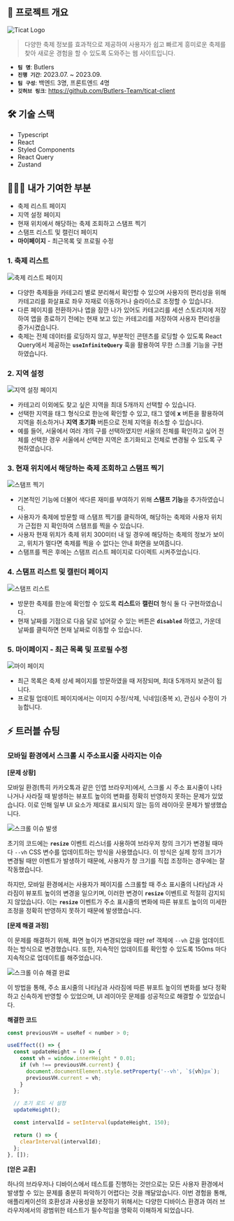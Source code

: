## 🌿 프로젝트 개요

![Ticat Logo](https://sieun-portfolio.s3.ap-northeast-2.amazonaws.com/ticat/ticat+logo.png)

> 다양한 축제 정보를 효과적으로 제공하여 사용자가 쉽고 빠르게 흥미로운 축제를 찾아 새로운 경험을 할 수 있도록 도와주는 웹 사이트입니다.

- **`팀 명`**: Butlers
- **`진행 기간`**: 2023.07. ~ 2023.09.
- **`팀 구성`**: 백엔드 3명, 프론트엔드 4명
- **`깃허브 링크`**: https://github.com/Butlers-Team/ticat-client

## 🛠️ 기술 스택

- Typescript
- React
- Styled Components
- React Query
- Zustand

## 🙋🏻‍♀️ 내가 기여한 부분

- 축제 리스트 페이지
- 지역 설정 페이지
- 현재 위치에서 해당하는 축제 조회하고 스탬프 찍기
- 스탬프 리스트 및 캘린더 페이지
- **마이페이지** - 최근목록 및 프로필 수정

### 1. 축제 리스트

![축제 리스트 페이지](https://sieun-portfolio.s3.ap-northeast-2.amazonaws.com/ticat/festival+list+page.gif)

- 다양한 축제들을 카테고리 별로 분리해서 확인할 수 있으며 사용자의 편리성을 위해 카테고리를 화살표로 좌우 자재로 이동하거나 슬라이스로 조정할 수 있습니다.
- 다른 페이지를 전환하거나 앱을 잠깐 나가 있어도 카테고리를 세션 스토리지에 저장하여 앱을 종료하기 전에는 현재 보고 있는 카테고리를 저장하여 사용자 편리성을 증가시켰습니다.
- 축제는 전체 데이터를 로딩하지 않고, 부분적인 콘텐츠를 로딩할 수 있도록 React Query에서 제공하는 **`useInfiniteQuery`** 훅을 활용하여 무한 스크롤 기능을 구현하였습니다.

### 2. 지역 설정

![지역 설정 페이지](https://sieun-portfolio.s3.ap-northeast-2.amazonaws.com/ticat/area+select+page.gif)

- 카테고리 이외에도 찾고 싶은 지역을 최대 5개까지 선택할 수 있습니다.
- 선택한 지역을 태그 형식으로 한눈에 확인할 수 있고, 태그 옆에 **x** 버튼을 활용하여 지역을 취소하거나 **지역 초기화** 버튼으로 전체 지역을 취소할 수 있습니다.
- 예를 들어, 서울에서 여러 개의 구를 선택하였지만 서울의 전체를 확인하고 싶어 전체를 선택한 경우 서울에서 선택한 지역은 초기화되고 전체로 변경될 수 있도록 구현하였습니다.

### 3. 현재 위치에서 해당하는 축제 조회하고 스탬프 찍기

![스탬프 찍기](https://sieun-portfolio.s3.ap-northeast-2.amazonaws.com/ticat/stamping.gif)

- 기본적인 기능에 더불어 색다른 재미를 부여하기 위해 **스탬프 기능**을 추가하였습니다.
- 사용자가 축제에 방문할 때 스탬프 찍기를 클릭하여, 해당하는 축제와 사용자 위치가 근접한 지 확인하여 스탬프를 찍을 수 있습니다.
- 사용자 현재 위치가 축제 위치 300미터 내 일 경우에 해당하는 축제의 정보가 보이고, 위치가 멀다면 축제를 찍을 수 없다는 안내 화면을 보여줍니다.
- 스탬프를 찍은 후에는 스탬프 리스트 페이지로 다이렉트 시켜주었습니다.

### 4. 스탬프 리스트 및 캘린더 페이지

![스탬프 리스트](https://sieun-portfolio.s3.ap-northeast-2.amazonaws.com/ticat/stamp+list.png)

- 방문한 축제를 한눈에 확인할 수 있도록 **리스트**와 **캘린더** 형식 둘 다 구현하였습니다.
- 현재 날짜를 기점으로 다음 달로 넘어갈 수 있는 버튼은 **`disabled`** 하였고, 가운데 날짜를 클릭하면 현재 날짜로 이동할 수 있습니다.

### 5. 마이페이지 - 최근 목록 및 프로필 수정

![마이 페이지](https://sieun-portfolio.s3.ap-northeast-2.amazonaws.com/ticat/my+page.png)

- 최근 목록은 축제 상세 페이지를 방문하였을 때 저장되며, 최대 5개까지 보관이 됩니다.
- 프로필 업데이트 페이지에서는 이미지 수정/삭제, 닉네임(중복 x), 관심사 수정이 가능합니다.

## ⚡️ 트러블 슈팅

### 모바일 환경에서 스크롤 시 주소표시줄 사라지는 이슈

**[문제 상황]**

모바일 환경(특히 카카오톡과 같은 인앱 브라우저)에서, 스크롤 시 주소 표시줄이 나타나거나 사라질 때 발생하는 뷰포트 높이의 변화를 정확히 반영하지 못하는 문제가 있었습니다. 이로 인해 일부 UI 요소가 제대로 표시되지 않는 등의 레이아웃 문제가 발생했습니다.

![스크롤 이슈 발생](https://sieun-portfolio.s3.ap-northeast-2.amazonaws.com/ticat/scroll+issue+before.gif)

초기의 코드에는 **`resize`** 이벤트 리스너를 사용하여 브라우저 창의 크기가 변경될 때마다 `--vh` CSS 변수를 업데이트하는 방식을 사용했습니다. 이 방식은 실제 창의 크기가 변경될 때만 이벤트가 발생하기 때문에, 사용자가 창 크기를 직접 조정하는 경우에는 잘 작동했습니다.

하지만, 모바일 환경에서는 사용자가 페이지를 스크롤할 때 주소 표시줄의 나타남과 사라짐이 뷰포트 높이의 변경을 일으키며, 이러한 변경이 **`resize`** 이벤트로 적절히 감지되지 않았습니다. 이는 **`resize`** 이벤트가 주소 표시줄의 변화에 따른 뷰포트 높이의 미세한 조정을 정확히 반영하지 못하기 때문에 발생했습니다.

**[문제 해결 과정]**

이 문제를 해결하기 위해, 화면 높이가 변경되었을 때만 ref 객체에 `--vh` 값을 업데이트하는 방식으로 변경했습니다. 또한, 지속적인 업데이트를 확인할 수 있도록 150ms 마다 지속적으로 업데이트를 해주었습니다.

![스크롤 이슈 해결 완료](https://sieun-portfolio.s3.ap-northeast-2.amazonaws.com/ticat/scroll+issue+after.gif)

이 방법을 통해, 주소 표시줄의 나타남과 사라짐에 따른 뷰포트 높이의 변화를 보다 정확하고 신속하게 반영할 수 있었으며, UI 레이아웃 문제를 성공적으로 해결할 수 있었습니다.

**해결한 코드**

```jsx
const previousVH = useRef < number > 0;

useEffect(() => {
  const updateHeight = () => {
    const vh = window.innerHeight * 0.01;
    if (vh !== previousVH.current) {
      document.documentElement.style.setProperty('--vh', `${vh}px`);
      previousVH.current = vh;
    }
  };

  // 초기 로드 시 설정
  updateHeight();

  const intervalId = setInterval(updateHeight, 150);

  return () => {
    clearInterval(intervalId);
  };
}, []);
```

**[얻은 교훈]**

하나의 브라우저나 디바이스에서 테스트를 진행하는 것만으로는 모든 사용자 환경에서 발생할 수 있는 문제를 충분히 파악하기 어렵다는 것을 깨달았습니다. 이번 경험을 통해, 애플리케이션의 호환성과 사용성을 보장하기 위해서는 다양한 디바이스 환경과 여러 브라우저에서의 광범위한 테스트가 필수적임을 명확히 이해하게 되었습니다.
